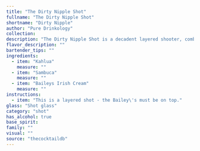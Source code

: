 ```yaml
---
title: "The Dirty Nipple Shot"
fullname: "The Dirty Nipple Shot"
shortname: "Dirty Nipple"
author: "Pure Drinkology"
collection:
description: "The Dirty Nipple Shot is a decadent layered shooter, combining the rich coffee notes of Kahlua, the anise-forward bite of Sambuca, and the creamy smoothness of Baileys Irish Cream. This playful drink is part of the layered shot family, where each distinct liqueur adds a flavorful and visually appealing layer. Perfect for parties or a sweet post-dinner treat."
flavor_description: ""
bartender_tips: ""
ingredients:
  - item: "Kahlua"
    measure: ""
  - item: "Sambuca"
    measure: ""
  - item: "Baileys Irish Cream"
    measure: ""
instructions:
  - item: "This is a layered shot - the Bailey\'s must be on top."
glass: "Shot glass"
category: "shot"
has_alcohol: true
base_spirit:
family: ""
visual: ""
source: "thecocktaildb"
---
```


